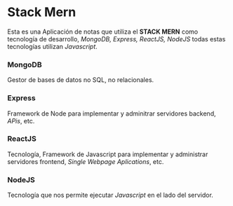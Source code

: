 # Stack Mern
Esta es una Aplicación de notas que utiliza el **STACK MERN** como tecnología de desarrollo,
*MongoDB, Express, ReactJS, NodeJS* todas estas tecnologías utilizan *Javascript*.

### MongoDB
Gestor de bases de datos no SQL, no relacionales.

### Express
Framework de Node para implementar y adminitrar servidores backend, *APis*, etc.

### ReactJS
Tecnología, Framework de Javascript para implementar y administrar servidores frontend,
*Single Webpage Aplications*, etc.

### NodeJS
Tecnología que nos permite ejecutar *Javascript* en el lado del servidor.
